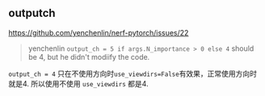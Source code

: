 ## outputch

<https://github.com/yenchenlin/nerf-pytorch/issues/22>

> yenchenlin `output_ch = 5 if args.N_importance > 0 else 4` should be 4, but he didn't modiify the code.

`output_ch = 4` 只在不使用方向时`use_viewdirs=False`有效果，正常使用方向时就是4. 所以使用不使用 `use_viewdirs` 都是4.